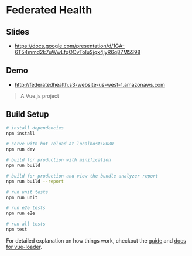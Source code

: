 # Federated Health

## Slides

* https://docs.google.com/presentation/d/1GA-6T54mmd2k7uWwLfqOOvToIuSjqx4jyR6q87M5S98

## Demo

* http://federatedhealth.s3-website-us-west-1.amazonaws.com

> A Vue.js project

## Build Setup

``` bash
# install dependencies
npm install

# serve with hot reload at localhost:8080
npm run dev

# build for production with minification
npm run build

# build for production and view the bundle analyzer report
npm run build --report

# run unit tests
npm run unit

# run e2e tests
npm run e2e

# run all tests
npm test
```

For detailed explanation on how things work, checkout the [guide](http://vuejs-templates.github.io/webpack/) and [docs for vue-loader](http://vuejs.github.io/vue-loader).
